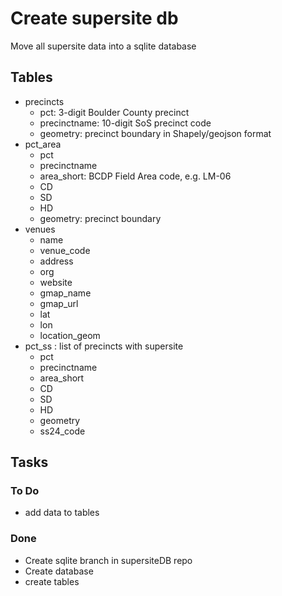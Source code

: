 # Create supersite db

Move all supersite data into a sqlite database

## Tables

- precincts
  - pct: 3-digit Boulder County precinct
  - precinctname: 10-digit SoS precinct code
  - geometry: precinct boundary in Shapely/geojson format
- pct_area
  - pct
  - precinctname
  - area_short: BCDP Field Area code, e.g. LM-06
  - CD
  - SD
  - HD
  - geometry: precinct boundary
- venues
  - name
  - venue_code
  - address
  - org
  - website
  - gmap_name
  - gmap_url
  - lat
  - lon
  - location_geom
- pct_ss : list of precincts with supersite
  - pct
  - precinctname
  - area_short
  - CD
  - SD
  - HD
  - geometry
  - ss24_code

## Tasks

### To Do

- add data to tables

### Done

- Create sqlite branch in supersiteDB repo
- Create database
- create tables

